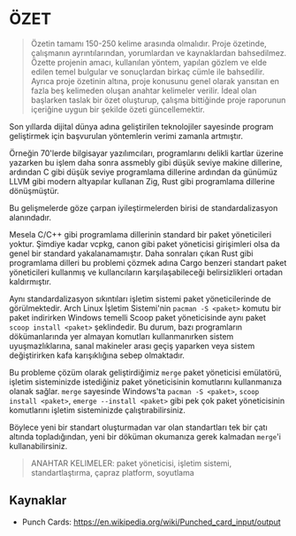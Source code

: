 # ÖZET

> Özetin tamamı 150-250 kelime arasında olmalıdır. Proje özetinde, çalışmanın
> ayrıntılarından, yorumlardan ve kaynaklardan bahsedilmez. Özette projenin
> amacı, kullanılan yöntem, yapılan gözlem ve elde edilen temel bulgular ve
> sonuçlardan birkaç cümle ile bahsedilir. Ayrıca proje özetinin altına, proje
> konusunu genel olarak yansıtan en fazla beş kelimeden oluşan anahtar kelimeler
> verilir. İdeal olan başlarken taslak bir özet oluşturup, çalışma bittiğinde
> proje raporunun içeriğine uygun bir şekilde özeti güncellemektir.

Son yıllarda dijital dünya adına geliştirilen teknolojiler sayesinde program
geliştirmek için başvurulan yöntemlerin verimi zamanla artmıştır.

Örneğin 70'lerde bilgisayar yazılımcıları, programlarını delikli kartlar üzerine
yazarken bu işlem daha sonra assmebly gibi düşük seviye makine dillerine,
ardından C gibi düşük seviye programlama dillerine ardından da günümüz LLVM gibi
modern altyapılar kullanan Zig, Rust gibi programlama dillerine dönüşmüştür.

Bu gelişmelerde göze çarpan iyileştirmelerden birisi de standardalizasyon
alanındadır.

Mesela C/C++ gibi programlama dillerinin standard bir paket yöneticileri yoktur.
Şimdiye kadar vcpkg, canon gibi paket yöneticisi girişimleri olsa da genel bir
standard yakalanamamıştır. Daha sonraları çıkan Rust gibi programlama dilleri bu
problemi çözmek adına Cargo benzeri standart paket yöneticileri kullanmış ve
kullancıların karşılaşabileceği belirsizlikleri ortadan kaldırmıştır.

Aynı standardalizasyon sıkıntıları işletim sistemi paket yöneticilerinde de
görülmektedir. Arch Linux İşletim Sistemi'nin `pacman -S <paket>` komutu bir
paket indirirken Windows temelli Scoop paket yöneticisinde aynı paket
`scoop install <paket>` şeklindedir. Bu durum, bazı programların dökümanlarında
yer almayan komutları kullanmanırken sistem uyuşmazlıklarına, sanal makineler
arası geçiş yaparken veya sistem değiştirirken kafa karışıklığına sebep
olmaktadır.

Bu probleme çözüm olarak geliştirdiğimiz `merge` paket yöneticisi emülatörü,
işletim sisteminizde istediğiniz paket yöneticisinin komutlarını kullanmanıza
olanak sağlar. `merge` sayesinde Windows'ta `pacman -S <paket>`,
`scoop install <paket>`, `emerge --install <paket>` gibi pek çok paket
yöneticisinin komutlarını işletim sisteminizde çalıştırabilirsiniz.

Böylece yeni bir standart oluşturmadan var olan standartları tek bir çatı
altında topladığından, yeni bir döküman okumanıza gerek kalmadan `merge`'i
kullanabilirsiniz.

> ANAHTAR KELIMELER: paket yöneticisi, işletim sistemi, standartlaştırma, çapraz
> platform, soyutlama

## Kaynaklar

- Punch Cards: https://en.wikipedia.org/wiki/Punched_card_input/output

<!--
GPacR kayıt sisteminin yeni geliştirilen paketlere adapte olmasını kolaylaştırmak ve paket kayıt sistemini
güncellemek için bir otomasyon sistemi geliştirdik. Bu sistem, paketleri agresif bir elemeden geçiren yüksek
performanslı
bir algoritma kullanır. Bu algoritma sayesinde belirli aralıklarla güncellenen GPacR etkin ve tasarruflu bir biçimde
güncel tutulmuş olur.

Paket kayıt sistemi otomasyonu, bulut temelli CI/CD/CT (Continious Integration, Continious Delivery, Continious Testing)
entegrasyonlarıyla
son teknoloji program geliştirme standartları ve bakım protokollerini destekler nitelikte tasarlanmıştır.
-->
